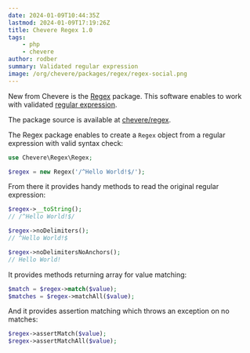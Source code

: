 ```yaml
---
date: 2024-01-09T10:44:35Z
lastmod: 2024-01-09T17:19:26Z
title: Chevere Regex 1.0
tags:
    - php
    - chevere
author: rodber
summary: Validated regular expression
image: /org/chevere/packages/regex/regex-social.png
---
```


New from Chevere is the [Regex](https://chevere.org/packages/regex) package. This software enables to work with validated [regular expression](https://en.wikipedia.org/wiki/Regular_expression).

The package source is available at [chevere/regex](https://github.com/chevere/regex).

The Regex package enables to create a `Regex` object from a regular expression with valid syntax check:

```php
use Chevere\Regex\Regex;

$regex = new Regex('/^Hello World!$/');
```

From there it provides handy methods to read the original regular expression:

```php
$regex->__toString();
// /^Hello World!$/

$regex->noDelimiters();
// ^Hello World!$

$regex->noDelimitersNoAnchors();
// Hello World!
```

It provides methods returning array for value matching:

```php
$match = $regex->match($value);
$matches = $regex->matchAll($value);
```

And it provides assertion matching which throws an exception on no matches:

```php
$regex->assertMatch($value);
$regex->assertMatchAll($value);
```
